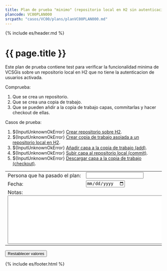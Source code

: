 ```yaml
---
title: Plan de prueba "minimo" (repositorio local en H2 sin autenticacion)
plancode: VC00PLAN000
srcpath: "casos/VC00/plans/planVC00PLAN000.md"
---
```


{% include es/header.md %}

# {{ page.title }}

Este plan de prueba contiene test para verificar la funcionalidad minima de VCSGis sobre 
un repositorio local en H2 que no tiene la autenticacion de usuarios activada.


<div class="noprint"  markdown="1">
<style scoped>
@media print{
   .noprint{
       display:none;
   }
}
</style>

Comprueba:
1. Que se crea un repositorio.
1. Que se crea una copia de trabajo.
1. Que se pueden añdir a la copia de trabajo capas, commitarlas y hacer checkout de ellas.
</div>

<form  markdown="1">
Casos de prueba:

1. ${InputUnknownOkError} [Crear repositorio sobre H2](../CR00/CP000/testVC00CR00CP000.md).
1. ${InputUnknownOkError} [Crear copia de trabajo asoiada a un repositorio local en H2](../CW00/CP000/testVC00CW00CP000.md).
1. ${InputUnknownOkError} [Añadir capa a la copia de trabajo (add)](../AD00/CP000/testVC00AD00CP000.md).
1. ${InputUnknownOkError} [Subir capa al repositorio local (commit)](../SY00/CP000/testVC00SY00CP000.md).
1. ${InputUnknownOkError} [Descargar capa a la copia de trabajo (checkout)](../CO00/CP000/testVC00CO00CP000.md).

<table border="0">
<tr>
<td>Persona&nbsp;que&nbsp;ha&nbsp;pasado&nbsp;el&nbsp;plan:</td><td width="90%"><input type="text"></td>
</tr>
<tr>
<td>Fecha:</td><td><input type="date"></td>
</tr>
<tr>
<td colspan="2">Notas:<br><textarea rows="10" cols="80"></textarea></td>
</tr>
</table>
<input type="reset" value="Restablecer valores">
</form>

{% include es/footer.html %}

